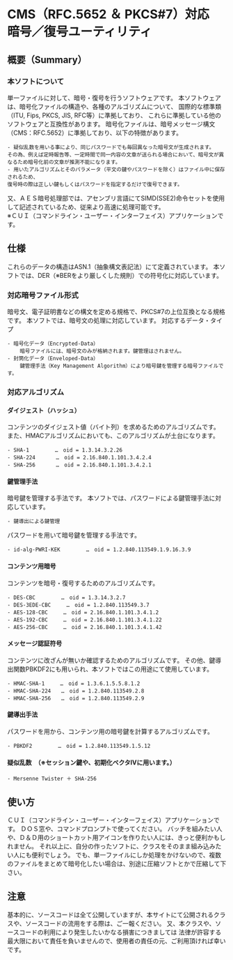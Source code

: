 # CMS（RFC.5652 ＆ PKCS#7）対応　暗号／復号ユーティリティ

## 概要（Summary）

### 本ソフトについて
単一ファイルに対して、暗号・復号を行うソフトウェアです。 
本ソフトウェアは、暗号化ファイルの構造や、各種のアルゴリズムについて、
国際的な標準類（ITU, Fips, PKCS, JIS, RFC等）に準拠しており、 これらに準拠している他のソフトウェアと互換性があります。 
 暗号化ファイルは、暗号メッセージ構文（CMS：RFC.5652）に準拠しており、以下の特徴があります。 

    - 疑似乱数を用いる事により、同じパスワードでも毎回異なった暗号文が生成されます。
    その為、例えば定時報告等、一定時間で同一内容の文章が送られる場合において、暗号文が異なるため暗号化前の文章が推測不能になります。
    - 用いたアルゴリズムとそのパラメータ（平文の鍵やパスワードを除く）はファイル中に保存されるため、
    復号時の際は正しい鍵もしくはパスワードを指定するだけで復号できます。

又、ＡＥＳ暗号処理部では、アセンブリ言語にてSIMD(SSE2)命令セットを使用して記述されているため、従来より高速に処理可能です。  
※ＣＵＩ（コマンドライン・ユーザー・インターフェイス）アプリケーションです。 

## 仕様

これらのデータの構造はASN.1（抽象構文表記法）にて定義されています。 
本ソフトでは、DER（※BERをより厳しくした規則）での符号化に対応しています。 

### 対応暗号ファイル形式

暗号文、電子証明書などの構文を定める規格で、PKCS#7の上位互換となる規格です。 
本ソフトでは、暗号文の処理に対応しています。 
対応するデータ・タイプ 

    - 暗号化データ（Encrypted-Data）
        暗号ファイルには、暗号文のみが格納されます。鍵管理はされません。
    - 封筒化データ（Enveloped-Data）
        鍵管理手法（Key Management Algorithm）により暗号鍵を管理する暗号ファイルです。
 
### 対応アルゴリズム
 
#### ダイジェスト（ハッシュ）
コンテンツのダイジェスト値（バイト列）を求めるためのアルゴリズムです。 
また、HMACアルゴリズムにおいても、このアルゴリズムが土台になります。 

    - SHA-1　　　　　…　oid = 1.3.14.3.2.26
    - SHA-224　　　　…　oid = 2.16.840.1.101.3.4.2.4
    - SHA-256　　　　…　oid = 2.16.840.1.101.3.4.2.1

#### 鍵管理手法
暗号鍵を管理する手法です。 
本ソフトでは、パスワードによる鍵管理手法に対応しています。 

    - 鍵導出による鍵管理 
    
パスワードを用いて暗号鍵を管理する手法です。 

    - id-alg-PWRI-KEK　　　　　…　oid = 1.2.840.113549.1.9.16.3.9

#### コンテンツ用暗号
コンテンツを暗号・復号するためのアルゴリズムです。 

    - DES-CBC　　　　　…　oid = 1.3.14.3.2.7
    - DES-3EDE-CBC　　　…　oid = 1.2.840.113549.3.7
    - AES-128-CBC　　　…　oid = 2.16.840.1.101.3.4.1.2
    - AES-192-CBC　　　…　oid = 2.16.840.1.101.3.4.1.22
    - AES-256-CBC　　　…　oid = 2.16.840.1.101.3.4.1.42

#### メッセージ認証符号
コンテンツに改ざんが無いか確認するためのアルゴリズムです。 
その他、鍵導出関数PBKDF2にも用いられ、本ソフトではこの用途にて使用しています。 

    - HMAC-SHA-1　　　…　oid = 1.3.6.1.5.5.8.1.2
    - HMAC-SHA-224　　…　oid = 1.2.840.113549.2.8
    - HMAC-SHA-256　　…　oid = 1.2.840.113549.2.9

#### 鍵導出手法
パスワードを用から、コンテンツ用の暗号鍵を計算するアルゴリズムです。 

    - PBKDF2　　　　　…　oid = 1.2.840.113549.1.5.12
    
#### 疑似乱数　（※セッション鍵や、初期化ベクタIVに用います。） 

    - Mersenne Twister ＋ SHA-256


## 使い方

ＣＵＩ（コマンドライン・ユーザー・インターフェイス）アプリケーションです。 
ＤＯＳ窓や、コマンドプロンプトで使ってください。 
バッチを組みたい人や、Ｄ＆Ｄ用のショートカット用アイコンを作りたい人には、きっと便利かもしれません。 
それ以上に、自分の作ったソフトに、クラスをそのまま組み込みたい人にも便利でしょう。 
でも、単一ファイルにしか処理をかけないので、複数のファイルをまとめて暗号化したい場合は、別途に圧縮ソフトとかで圧縮して下さい。 


## 注意

基本的に、ソースコードは全て公開していますが、本サイトにて公開されるクラスや、ソースコードの流用をする際は、ご一報ください。 
又、本クラスや、ソースコードの利用により発生したいかなる損害につきましては 
法律が許容する最大限において責任を負いませんので、使用者の責任の元、ご利用頂ければ幸いです。 

